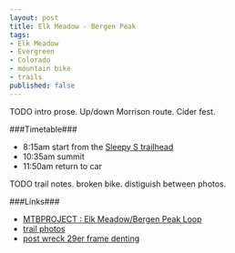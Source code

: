 ```yaml
---
layout: post
title: Elk Meadow - Bergen Peak
tags:
- Elk Meadow
- Evergreen
- Colorado
- mountain bike
- trails
published: false
---
```

TODO intro prose. Up/down Morrison route. Cider fest.

###Timetable###
- 8:15am start from the
[Sleepy S trailhead](https://www.google.com/maps/@39.6631307,-105.3584035,105m/data=!3m1!1e3)
- 10:35am summit
- 11:50am return to car

TODO trail notes. broken bike. distiguish between photos.

###Links###
- [MTBPROJECT : Elk Meadow/Bergen Peak Loop](http://www.mtbproject.com/trail/3648013)
- [trail photos](https://www.dropbox.com/sc/i2av81srjdwt55c/AAAxxVlQlu0aISu7O-WPTEcba)
- [post wreck 29er frame denting](https://www.dropbox.com/sc/ronmgydaamaer4g/AABUlAj3ag_Mj-ReYDcTl_cga)
